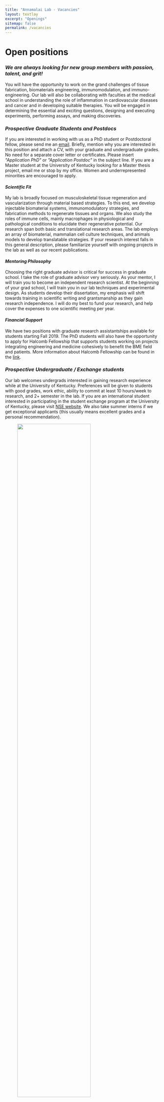```yaml
---
title: "Annamalai Lab - Vacancies"
layout: textlay
excerpt: "Openings"
sitemap: false
permalink: /vacancies
---
```


# Open positions

### ***We are always looking for new group members with passion, talent, and grit!***

You will have the opportunity to work on the grand challenges of tissue fabrication, biomaterials engineering, immunomodulation, and immuno-engineering. Our lab will also be collaborating with faculties at the medical school in understanding the role of inflammation in cardiovascular diseases and cancer and in developing suitable therapies. You will be engaged in determining the essential and exciting questions, designing and executing experiments, performing assays, and making discoveries.

### ***Prospective Graduate Students and Postdocs***
If you are interested in working with us as a PhD student or Postdoctoral fellow, please send me an [email](mailto:ramkumar.uky@gmail.com). Briefly, mention why you are interested in this position and attach a CV, with your graduate and undergraduate grades. No need for a separate cover letter or certificates. Please insert _"Application PhD"_ or _"Application Postdoc"_ in the subject line. If you are a Master student at the University of Kentucky looking for a Master thesis project, email me or stop by my office. Women and underrepresented minorities are encouraged to apply.

#### ***Scientific Fit***
My lab is broadly focused on musculoskeletal tissue regeneration and vascularization through material based strategies. To this end, we develop injectable biomaterial systems, immunomodulatory strategies, and fabrication methods to regenerate tissues and organs. We also study the roles of immune cells, mainly macrophages in physiological and pathological conditions to elucidate their regenerative potential. Our research span both basic and translational research areas. The lab employs an array of biomaterial, mammalian cell culture techniques, and animals models to develop translatable strategies. If your research interest falls in this general description, please familiarize yourself with ongoing projects in the lab as well as our recent publications.

#### ***Mentoring Philosophy***
Choosing the right graduate advisor is critical for success in graduate school. I take the role of graduate advisor very seriously. As your mentor, I will train you to become an independent research scientist. At the beginning of your grad school, I will train you in our lab techniques and experimental design. As students develop their dissertation, my emphasis will shift towards training in scientific writing and grantsmanship as they gain research independence. I will do my best to fund your research, and help cover the expenses to one scientific meeting per year.

#### ***Financial Support***
We have two positions with graduate research assistantships available for students starting Fall 2019. The PhD students will also have the opportunity to apply for Halcomb Fellowship that supports students working on projects integrating engineering and medicine cohesively to benefit the BME field and patients. More information about Halcomb Fellowship can be found in the [link](https://research.med.uky.edu/news/applications-accepted-halcomb-fellowship-medicine-and-engineering).

### ***Prospective Undergraduate / Exchange students***
Our lab welcomes undergrads interested in gaining research experience while at the University of Kentucky. Preferences will be given to students with good grades, work ethic, ability to commit at least 10 hours/week to research, and 2+ semester in the lab. If you are an international student interested in participating in the student exchange program at the University of Kentucky, please visit [NSE website](https://nse.org/exchange/campus-profile/104/). We also take summer interns if we get exceptional applicants (this usually means excellent grades and a personal recommendation).




<figure>
<img src="{{ site.url }}{{ site.baseurl }}/images/picpic/Gallery/phdcomics1.gif" width="75%">
</figure>

